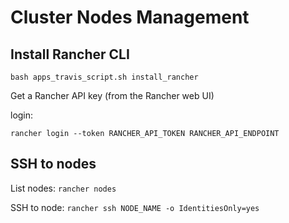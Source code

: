 # Cluster Nodes Management

## Install Rancher CLI

```
bash apps_travis_script.sh install_rancher
```

Get a Rancher API key (from the Rancher web UI)

login:

```
rancher login --token RANCHER_API_TOKEN RANCHER_API_ENDPOINT
```

## SSH to nodes

List nodes: `rancher nodes`

SSH to node: `rancher ssh NODE_NAME -o IdentitiesOnly=yes`
